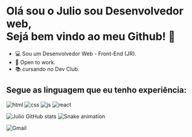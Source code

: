 # Olá sou o Julio sou Desenvolvedor web,<br>Sejá bem vindo ao meu Github! 🎯
- 💻 Sou um Desenvolvedor Web - Front-End (JR).
- 🏢 Open to work.
- 📚 cursando no Dev Club.
## Segue as linguagem que eu tenho experiência:


![html](https://img.shields.io/badge/HTML5-E34F26?style=for-the-badge&logo=html5&logoColor=white)
![css](https://img.shields.io/badge/CSS3-1572B6?style=for-the-badge&logo=css3&logoColor=white)
![js](https://img.shields.io/badge/JavaScript-323330?style=for-the-badge&logo=javascript&logoColor=F7DF1E)
![react](https://img.shields.io/badge/React-20232A?style=for-the-badge&logo=react&logoColor=61DAFB)

![Julio GitHub stats](https://github-readme-stats.vercel.app/api?username=julio1768&show_icons=true&theme=dracula&count_private=true)
 ![Snake animation](https://github.com/elaurenti/elaurenti/blob/output/github-contribution-grid-snake.svg)
 
 ![Gmail](https://img.shields.io/badge/Gmail-D14836?style=for-the-badge&logo=henriquejulio1768@gmail.com&logoColor=whitehttps://mail.google.com/mail/u/0/?tab=rm&ogbl#inbox)

